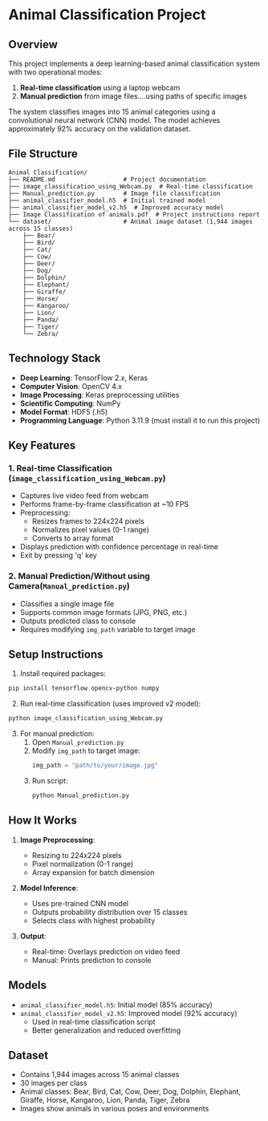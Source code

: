 # Animal Classification Project

## Overview
This project implements a deep learning-based animal classification system with two operational modes:
1. **Real-time classification** using a laptop webcam
2. **Manual prediction** from image files....using paths of specific images

The system classifies images into 15 animal categories using a convolutional neural network (CNN) model. The model achieves approximately 92% accuracy on the validation dataset.

## File Structure
```
Animal Classification/
├── README.md                   # Project documentation
├── image_classification_using_Webcam.py  # Real-time classification 
├── Manual_prediction.py        # Image file classification
├── animal_classifier_model.h5  # Initial trained model
├── animal_classifier_model_v2.h5  # Improved accuracy model
├── Image Classification of animals.pdf  # Project instructions report
└── dataset/                    # Animal image dataset (1,944 images across 15 classes)
    ├── Bear/
    ├── Bird/
    ├── Cat/
    ├── Cow/
    ├── Deer/
    ├── Dog/
    ├── Dolphin/
    ├── Elephant/
    ├── Giraffe/
    ├── Horse/
    ├── Kangaroo/
    ├── Lion/
    ├── Panda/
    ├── Tiger/
    └── Zebra/
```

## Technology Stack
- **Deep Learning**: TensorFlow 2.x, Keras
- **Computer Vision**: OpenCV 4.x
- **Image Processing**: Keras preprocessing utilities
- **Scientific Computing**: NumPy
- **Model Format**: HDF5 (.h5)
- **Programming Language**: Python 3.11.9 (must install it to run this project)

## Key Features
### 1. Real-time Classification (`image_classification_using_Webcam.py`)
- Captures live video feed from webcam
- Performs frame-by-frame classification at ~10 FPS
- Preprocessing:
  - Resizes frames to 224x224 pixels
  - Normalizes pixel values (0-1 range)
  - Converts to array format
- Displays prediction with confidence percentage in real-time
- Exit by pressing 'q' key

### 2. Manual Prediction/Without using Camera(`Manual_prediction.py`)
- Classifies a single image file
- Supports common image formats (JPG, PNG, etc.)
- Outputs predicted class to console
- Requires modifying `img_path` variable to target image

## Setup Instructions
1. Install required packages:
```bash
pip install tensorflow opencv-python numpy
```

2. Run real-time classification (uses improved v2 model):
```bash
python image_classification_using_Webcam.py
```

3. For manual prediction:
   1. Open `Manual_prediction.py`
   2. Modify `img_path` to target image:
      ```python
      img_path = "path/to/your/image.jpg"
      ```
   3. Run script:
      ```bash
      python Manual_prediction.py
      ```

## How It Works
1. **Image Preprocessing**:
   - Resizing to 224x224 pixels
   - Pixel normalization (0-1 range)
   - Array expansion for batch dimension

2. **Model Inference**:
   - Uses pre-trained CNN model
   - Outputs probability distribution over 15 classes
   - Selects class with highest probability

3. **Output**:
   - Real-time: Overlays prediction on video feed
   - Manual: Prints prediction to console

## Models
- `animal_classifier_model.h5`: Initial model (85% accuracy)
- `animal_classifier_model_v2.h5`: Improved model (92% accuracy)
  - Used in real-time classification script
  - Better generalization and reduced overfitting

## Dataset
- Contains 1,944 images across 15  animal classes
- 30 images per class
- Animal classes: Bear, Bird, Cat, Cow, Deer, Dog, Dolphin, Elephant, Giraffe, Horse, Kangaroo, Lion, Panda, Tiger, Zebra
- Images show animals in various poses and environments

